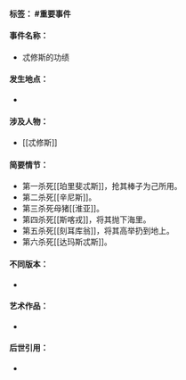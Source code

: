 #### 标签： #重要事件
#### 事件名称：
- 忒修斯的功绩
#### 发生地点：
- 
#### 涉及人物：
- [[忒修斯]]
#### 简要情节：
- 第一杀死[[珀里斐忒斯]]，抢其棒子为己所用。
- 第二杀死[[辛尼斯]]。
- 第三杀死母猪[[淮亚]]。
- 第四杀死[[斯喀戎]]，将其抛下海里。
- 第五杀死[[刻耳库翁]]，将其高举扔到地上。
- 第六杀死[[达玛斯忒斯]]。
#### 不同版本：
- 
#### 艺术作品：
- 
#### 后世引用：
- 
